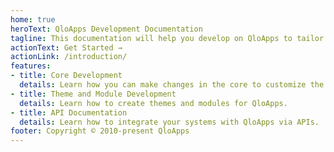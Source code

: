 ```yaml
---
home: true
heroText: QloApps Development Documentation
tagline: This documentation will help you develop on QloApps to tailor the system as per your vision
actionText: Get Started →
actionLink: /introduction/
features:
- title: Core Development
  details: Learn how you can make changes in the core to customize the system.
- title: Theme and Module Development
  details: Learn how to create themes and modules for QloApps.
- title: API Documentation
  details: Learn how to integrate your systems with QloApps via APIs.
footer: Copyright © 2010-present QloApps
---
```

